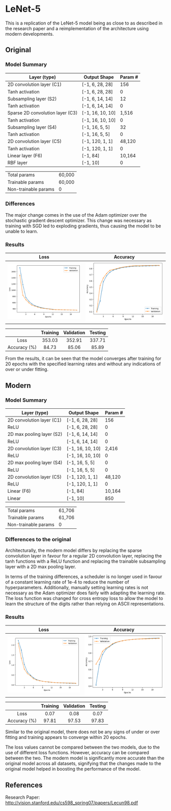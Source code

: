 # LeNet-5

This is a replication of the LeNet-5 model being as close to as described in the research paper and a reimplementation of the architecture using modern developments.

## Original

### Model Summary

| Layer (type)                     | Output Shape     | Param # |
| -------------------------------- | ---------------- | ------- |
| 2D convolution layer (C1)        | [-1, 6, 28, 28]  | 156     |
| Tanh activation                  | [-1, 6, 28, 28]  | 0       |
| Subsampling layer (S2)           | [-1, 6, 14, 14]  | 12      |
| Tanh activation                  | [-1, 6, 14, 14]  | 0       |
| Sparse 2D convolution layer (C3) | [-1, 16, 10, 10] | 1,516   |
| Tanh activation                  | [-1, 16, 10, 10] | 0       |
| Subsampling layer (S4)           | [-1, 16, 5, 5]   | 32      |
| Tanh activation                  | [-1, 16, 5, 5]   | 0       |
| 2D convolution layer (C5)        | [-1, 120, 1, 1]  | 48,120  |
| Tanh activation                  | [-1, 120, 1, 1]  | 0       |
| Linear layer (F6)                | [-1, 84]         | 10,164  |
| RBF layer                        | [-1, 10]         | 0       |

|                      |        |
| -------------------- | ------ |
| Total params         | 60,000 |
| Trainable params     | 60,000 |
| Non-trainable params | 0      |

### Differences

The major change comes in the use of the Adam optimizer over the stochastic gradient descent optimizer. This change was necessary as training with SGD led to exploding gradients, thus causing the model to be unable to learn.

### Results

|                        Loss                         |                          Accuracy                           |
| :-------------------------------------------------: | :---------------------------------------------------------: |
| ![Original loss graph](Resources/original_loss.png) | ![Original accuracy graph](Resources/original_accuracy.png) |

|              | Training | Validation | Testing |
| :----------: | :------: | :--------: | :-----: |
|     Loss     |  353.03  |   352.91   | 337.71  |
| Accuracy (%) |  84.73   |   85.06    |  85.89  |

From the results, it can be seen that the model converges after training for 20 epochs with the specified learning rates and without any indications of over or under fitting.

## Modern

### Model Summary

| Layer (type)              | Output Shape     | Param # |
| ------------------------- | ---------------- | ------- |
| 2D convolution layer (C1) | [-1, 6, 28, 28]  | 156     |
| ReLU                      | [-1, 6, 28, 28]  | 0       |
| 2D max pooling layer (S2) | [-1, 6, 14, 14]  | 0       |
| ReLU                      | [-1, 6, 14, 14]  | 0       |
| 2D convolution layer (C3) | [-1, 16, 10, 10] | 2,416   |
| ReLU                      | [-1, 16, 10, 10] | 0       |
| 2D max pooling layer (S4) | [-1, 16, 5, 5]   | 0       |
| ReLU                      | [-1, 16, 5, 5]   | 0       |
| 2D convolution layer (C5) | [-1, 120, 1, 1]  | 48,120  |
| ReLU                      | [-1, 120, 1, 1]  | 0       |
| Linear (F6)               | [-1, 84]         | 10,164  |
| Linear                    | [-1, 10]         | 850     |

|                      |        |
| -------------------- | ------ |
| Total params         | 61,706 |
| Trainable params     | 61,706 |
| Non-trainable params | 0      |

### Differences to the original

Architecturally, the modern model differs by replacing the sparse convolution layer in favour for a regular 2D convolution layer, replacing the tanh functions with a ReLU function and replacing the trainable subsampling layer with a 2D max pooling layer.

In terms of the training differences, a scheduler is no longer used in favour of a constant learning rate of 1e-4 to reduce the number of hyperparameters. Additionally, manually setting learning rates is not necessary as the Adam optimizer does fairly with adapting the learning rate. The loss function was changed for cross entropy loss to allow the model to learn the structure of the digits rather than relying on ASCII representations.

### Results

|                      Loss                       |                        Accuracy                         |
| :---------------------------------------------: | :-----------------------------------------------------: |
| ![Modern loss graph](Resources/modern_loss.png) | ![Modern accuracy graph](Resources/modern_accuracy.png) |

|              | Training | Validation | Testing |
| :----------: | :------: | :--------: | :-----: |
|     Loss     |   0.07   |    0.08    |  0.07   |
| Accuracy (%) |  97.81   |   97.53    |  97.83  |

Similar to the original model, there does not be any signs of under or over fitting and training appears to converge within 20 epochs.

The loss values cannot be compared between the two models, due to the use of different loss functions. However, accuracy can be compared between the two. The modern model is significantly more accurate than the original model across all datasets, signifying that the changes made to the original model helped in boosting the performance of the model.

## References

Research Paper: http://vision.stanford.edu/cs598_spring07/papers/Lecun98.pdf
